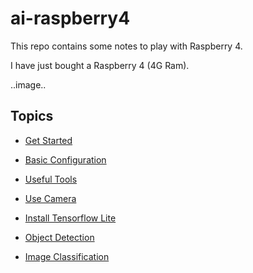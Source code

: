 # ai-raspberry4
This repo contains some notes to play with Raspberry 4.

I have just bought a Raspberry 4 (4G Ram).

..image..


## Topics

- [Get Started](docs/START.md)

- [Basic Configuration](docs/CONFIG.md)

- [Useful Tools](docs/TOOLS.md)

- [Use Camera](docs/CAMERA.md)

- [Install Tensorflow Lite](docs/TFLITE.md)

- [Object Detection](docs/DETECT.md)

- [Image Classification](docs/CLASSIFY.md)

